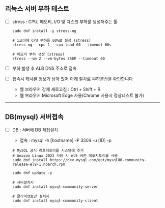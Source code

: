 ## 리눅스 서버 부하 테스트
- [ ] stress : CPU, 메모리, I/O 및 디스크 부하를 생성해주는 툴

    ```
    sudo dnf install -y stress-ng

    # 1코어에 CPU 부하를 60%로 설정 (stress)
    stress-ng --cpu 1 --cpu-load 60 --timeout 60s

    # 메모리 부하 생성 (stress)
    stress --vm 2 --vm-bytes 256M --timeout 60

    ```

- [ ] 부하 발생 후 ALB DNS 주소로 접속
- [ ] 접속시 캐시된 정보가 남아 있어 아래 절차로 부하분산을 확인합니다
    - 웹 브라우저 강제 새로고침 :  Ctrl + Shift + R
    - 웹 브라우저 Microsoft Edge 사용(Chrome 사용시 정상테스트 불가)

***

## DB(mysql) 서버접속

- [ ] DB : 서버에 DB 직접설치
    - 접속 : mysql -h [hostname] -P 3306 -u [ID] -p

    ```
    # MySQL 공식 리포지토리를 시스템에 추가
    # Amazon Linux 2023 사용 시 el9 버전 레포지토리를 사용
    sudo dnf install https://dev.mysql.com/get/mysql80-community-release-el9-1.noarch.rpm

    sudo dnf update -y

    # 서버설치시
    sudo dnf install mysql-community-server

    # 클라이언트만 설치시
    sudo dnf install mysql-community-client

    ```